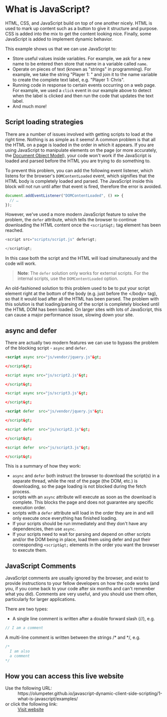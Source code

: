 # What is JavaScript?
      
HTML, CSS, and JavaScript build on top of one another nicely. HTML is used to 
mark up content such as a button to give it structure and purpose. CSS is added 
into the mix to get the content looking nice. Finally, some JavaScript is added
to implement dynamic behavior.

This example shows us that we can use JavaScript to:
- Store useful values inside variables. For example, we ask for a new name 
to be entered then store that name in a variable called `name`.
- Operate on pieces of text (known as "strings" in programming). 
For example, we take the string "Player 1: " and join it to the 
name variable to create the complete text label, e.g. "Player 1: Chris".
- Running code in response to certain events occurring on a web page. For 
example, we used a `click` event in our example above to detect when the 
label is clicked and then run the code that updates the text label.
- And much more!

## Script loading strategies

There are a number of issues involved with getting scripts to load at the 
right time. Nothing is as simple as it seems! A common problem is that all 
the HTML on a page is loaded in the order in which it appears. If you are 
using JavaScript to manipulate elements on the page (or more accurately, the 
[Document Object Model](https://developer.mozilla.org/en-US/docs/Learn/JavaScript/Client-side_web_APIs/Manipulating_documents#the_document_object_model)), 
your code won't work if the JavaScript is loaded and parsed before the HTML 
you are trying to do something to.

To prevent this problem, you can add the following event listener,  which 
listens for the browser's `DOMContentLoaded` event, which signifies that 
the HTML body is completely loaded and parsed. The JavaScript inside this 
block will not run until after that event is fired, therefore the error is 
avoided.

```js
document.addEventListener("DOMContentLoaded", () => {
  // …
});      
```

However, we've used a more modern JavaScript feature to solve the problem, 
the `defer` attribute, which tells the browser to continue downloading the 
HTML content once the `<script&gt;` tag element has been reached.

```js
<script src="scripts/script.js" defer&gt;

</script&gt;
```

In this case both the script and the HTML will load simultaneously and the 
code will work.

>**Note**: The `defer` solution only works for external scripts. For the 
internal scripts, use the `DOMContentLoaded` option.

An old-fashioned solution to this problem used to be to put your script 
element right at the bottom of the body (e.g. just before the </body&gt; 
tag), so that it would load after all the HTML has been parsed. The problem 
with this solution is that loading/parsing of the script is completely 
blocked until the HTML DOM has been loaded. On larger sites with lots of 
JavaScript, this can cause a major performance issue, slowing down your site.

## async and defer

There are actually two modern features we can use to bypass the problem of 
the blocking script - `async` and `defer`. 

```html
<script async src="js/vendor/jquery.js"&gt;

</script&gt;

<script async src="js/script2.js"&gt;

</script&gt;

<script async src="js/script3.js"&gt;

</script&gt;
```

```html
<script defer  src="js/vendor/jquery.js"&gt;

</script&gt;

<script defer  src="js/script2.js"&gt;

</script&gt;

<script defer  src="js/script3.js"&gt;

</script&gt;
```

This is a summary of how they work:
- `async` and `defer` both instruct the browser to download the script(s) 
in a separate thread, while the rest of the page (the DOM, etc.) is 
downloading, so the page loading is not blocked during the fetch process.
- scripts with an `async` attribute will execute as soon as the download is 
complete. This blocks the page and does not guarantee any specific execution order.
- scripts with a `defer` attribute will load in the order they are in and will 
only execute once everything has finished loading.
- If your scripts should be run immediately and they don't have any 
dependencies, then use `async`.
- If your scripts need to wait for parsing and depend on other scripts and/or 
the DOM being in place, load them using defer and put their corresponding 
`<script&gt;` elements in the order you want the browser to execute them.

## JavaScript Comments

JavaScript comments are usually ignored by the browser, and exist to 
provide instructions to your fellow developers on how the code works (and 
you, if you come back to your code after six months and can't remember what 
you did). Comments are very useful, and you should use them often, 
particularly for larger applications. 

There are two types:
- A single line comment is written after a double forward slash (//), e.g.

```js
// I am a comment
```

A multi-line comment is written between the strings /* and */, e.g.

```js
/*
  I am also
  a comment
*/
```

## How you can access this live website

<dl>
  Use the following URL:
  <dd>
    https://olumpeter.github.io/javascript-dynamic-client-side-scripting/1-what-is-javascript/examples/
  </dd>
  or click the following link:
  <dd>
    <a href="https://olumpeter.github.io/javascript-dynamic-client-side-scripting/1-what-is-javascript/examples">Visit website</a>
  </dd>
</dl>
